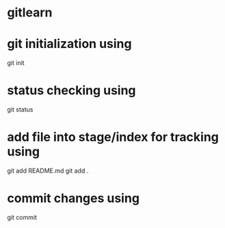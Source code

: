 # gitlearn
 
# git initialization using <init>
git init

# status checking using <status>
git status

# add file into stage/index for tracking using <add>
git add README.md
git add .

# commit changes using <commit>
git commit